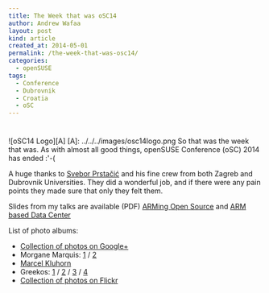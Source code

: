 ```yaml
---
title: The Week that was oSC14
author: Andrew Wafaa
layout: post
kind: article
created_at: 2014-05-01
permalink: /the-week-that-was-osc14/
categories:
  - openSUSE
tags:
  - Conference
  - Dubrovnik
  - Croatia
  - oSC
---
```

#

![oSC14 Logo][A]
 [A]: ../../../images/osc14logo.png
So that was the week that was. As with almost all good things, openSUSE Conference (oSC) 2014 has ended :'-(

A huge thanks to [Svebor Prstačić][1] and his fine crew from both Zagreb and Dubrovnik Universities. They did a wonderful job, and if there were any pain points they made sure that only they felt them. 

[1]: http://sprstacic.wordpress.com/ "Svebor's Blog"

Slides from my talks are available (PDF) [ARMing Open Source][S1] and [ARM based Data Center][S2]

[S1]: ../../../files/oSC14-ARMingOpenSource.pdf
[S2]: ../../../files/oSC14-ARMBasedDataCenter.pdf

List of photo albums:

* [Collection of photos on Google+](https://plus.google.com/u/0/events/gallery/c8v2n62kf4dqqt2odqb1aub88fg?sort=4)  
* Morgane Marquis: [1](https://plus.google.com/u/0/photos/106984497522620355261/albums/6008421436982084161) / [2](https://plus.google.com/u/0/photos/106984497522620355261/albums/6008462953741075105)  
* [Marcel Kluhorn](https://plus.google.com/u/0/photos/108718233942351741601/albums/6007678955664150753)  
* Greekos: [1](https://plus.google.com/u/0/photos/113385548251515365143/albums/6006520096539960049) / [2](https://plus.google.com/u/0/photos/113385548251515365143/albums/6006690402227103793) / [3](https://plus.google.com/u/0/photos/113385548251515365143/albums/6007256154661390481) / [4](https://plus.google.com/u/0/photos/113385548251515365143/albums/6007500051458466577)
* [Collection of photos on Flickr](https://www.flickr.com/search/?q=osc14)

